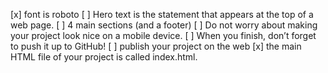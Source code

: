[x] font is roboto
[ ] Hero text is the statement that appears at the top of a web page.
[ ] 4 main sections (and a footer)
[ ] Do not worry about making your project look nice on a mobile device.
[ ] When you finish, don’t forget to push it up to GitHub!
[ ] publish your project on the web
[x] the main HTML file of your project is called index.html.
